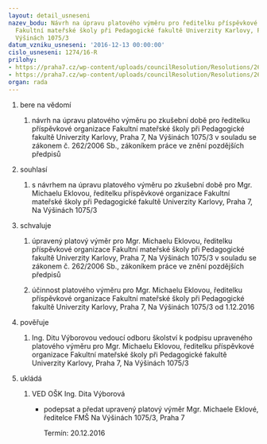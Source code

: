 ```yaml
---
layout: detail_usneseni
nazev_bodu: Návrh na úpravu platového výměru pro ředitelku příspěvkové organizace
  Fakultní mateřské školy při Pedagogické fakultě Univerzity Karlovy, Praha 7, Na
  Výšinách 1075/3
datum_vzniku_usneseni: '2016-12-13 00:00:00'
cislo_usneseni: 1274/16-R
prilohy:
- https://praha7.cz/wp-content/uploads/councilResolution/Resolutions/26973/export/1Duvodovazprava~146269.doc
- https://praha7.cz/wp-content/uploads/councilResolution/Resolutions/26973/export/export~297105.pdf
organ: rada
---
```

<ol class="urzList_view" id="urzList">
<li class="urzClass1" id=""><span name="1">bere na vědomí</span> 
<ol class="urzOlClass">
<li class="urzClass2" style="TEXT-ALIGN: left" id=""><span><p>návrh na úpravu platového výměru po zkušební době&nbsp;pro ředitelku příspěvkové organizace Fakultní mateřské školy při Pedagogické fakultě Univerzity Karlovy, Praha 7, Na Výšinách 1075/3 v souladu se zákonem č. 262/2006 Sb., zákoníkem práce ve znění pozdějších předpisů</p></span></li></ol></li>
<li class="urzClass1" id=""><span name="26">souhlasí</span> 
<ol class="urzOlClass">
<li class="urzClass2" style="TEXT-ALIGN: left" id=""><span><p>s návrhem na úpravu platového výměru po zkušební době pro Mgr. Michaelu Eklovou, ředitelku příspěvkové organizace Fakultní mateřské školy při Pedagogické fakultě Univerzity Karlovy, Praha 7, Na Výšinách 1075/3</p></span></li></ol></li>
<li class="urzClass1" id=""><span name="24">schvaluje</span> 
<ol class="urzOlClass">
<li class="urzClass2" style="TEXT-ALIGN: left" id=""><span><p>úpravený platový výměr pro Mgr. Michaelu Eklovou, ředitelku příspěvkové organizace Fakultní mateřské školy při Pedagogické fakultě Univerzity Karlovy, Praha 7, Na Výšinách 1075/3&nbsp;v souladu se zákonem č. 262/2006 Sb., zákoníkem práce ve znění pozdějších předpisů</p></span></li>
<li class="urzClass2" style="TEXT-ALIGN: left" id=""><span><p>účinnost platového výměru pro Mgr. Michaelu Eklovou, ředitelku příspěvkové organizace Fakultní mateřské školy při Pedagogické fakultě Univerzity Karlovy, Praha 7, Na Výšinách 1075/3 od 1.12.2016</p></span></li></ol></li>
<li class="urzClass1" id=""><span name="16">pověřuje</span>
<ol class="urzOlClass">
<li class="urzClass2" style="TEXT-ALIGN: left" id=""><span><p>Ing. Ditu Výborovou vedoucí odboru školství k podpisu upraveného platového výměru pro Mgr. Michaelu Eklovou,&nbsp;ředitelku příspěvkové organizace Fakultní mateřské školy při Pedagogické fakultě Univerzity Karlovy, Praha 7, Na Výšinách 1075/3</p></span></li></ol></li><li class="urzClass1" id="urzUkoly"><span name="1">ukládá</span><ol class="urzOlClass"><li class="urzClass2"><span><p>VED OŠK Ing. Dita Výborová</p></span><ul class="urzUlClass"><li class="urzClass3"><span><p>podepsat a předat upravený platový výměr Mgr. Michaele Eklové, ředitelce FMŠ Na Výšinách 1075/3, Praha 7</p></span><span class="urzUkolTermin">  Termín:&nbsp;20.12.2016</span></li></ul></li></ol></li>
</ol>